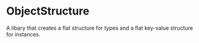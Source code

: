 # ObjectStructure
A libary that creates a flat structure for types and a flat key-value structure for instances.
